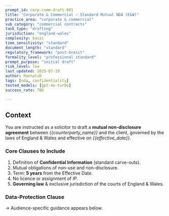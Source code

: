 ```yaml
---
prompt_id: corp-comm-draft-001
title: "Corporate & Commercial – Standard Mutual NDA (E&W)"
practice_area: "corporate & commercial"
sub_category: "commercial contracts"
task_type: "drafting"
jurisdiction: "england-wales"
complexity: basic
time_sensitivity: "standard"
document_length: "standard"
regulatory_framework: "post-brexit"
formality_level: "professional standard"
prompt_purpose: "initial draft"
risk_level: low
last_updated: 2025-07-10
author: HannatuD
tags: [nda, confidentiality]
tested_models: [gpt-4o-turbo]
success_rate: TBD

---
```


## Context  
You are instructed as a solicitor to draft a **mutual non-disclosure agreement** between *{{counterparty_name}}* and the client, governed by the laws of England & Wales and effective on *{{effective_date}}*.

### Core Clauses to Include
1. Definition of **Confidential Information** (standard carve-outs).  
2. Mutual obligations of non-use and non-disclosure.  
3. Term: **5 years** from the Effective Date.  
4. No licence or assignment of IP.  
5. **Governing law** & exclusive jurisdiction of the courts of England & Wales.

### Data-Protection Clause  
<!-- Shared component pulled in at build time -->

<!-- TODO: pull in GDPR clause once remark‑plugin is set up -->

→ Audience-specific guidance appears below.
